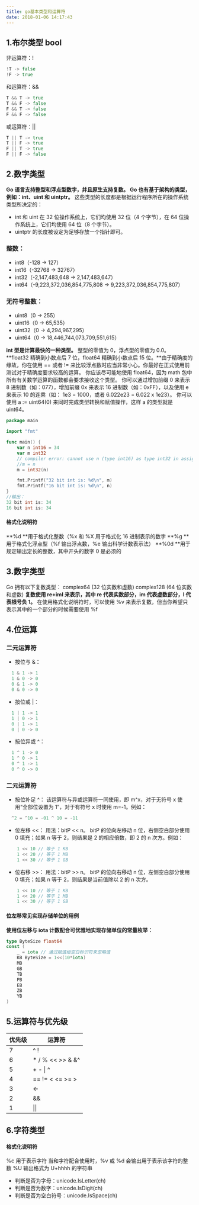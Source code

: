 ```yaml
---
title: go基本类型和运算符
date: 2018-01-06 14:17:43
---
```


## 1.布尔类型 bool
非运算符：! 
``` go
!T -> false
!F -> true
```

和运算符：&&
``` go
T && T -> true
T && F -> false
F && T -> false
F && F -> false
```

或运算符：||
``` go
T || T -> true
T || F -> true
F || T -> true
F || F -> false
```

## 2.数字类型
**Go 语言支持整型和浮点型数字，并且原生支持复数。**
**Go 也有基于架构的类型，例如：int、uint 和 uintptr。**
这些类型的长度都是根据运行程序所在的操作系统类型所决定的：
* int 和 uint 在 32 位操作系统上，它们均使用 32 位（4 个字节），在 64 位操作系统上，它们均使用 64 位（8 个字节）。
* uintptr 的长度被设定为足够存放一个指针即可。

### 整数：
* int8（-128 -> 127）
* int16（-32768 -> 32767）
* int32（-2,147,483,648 -> 2,147,483,647）
* int64（-9,223,372,036,854,775,808 -> 9,223,372,036,854,775,807）

### 无符号整数：
* uint8（0 -> 255）
* uint16（0 -> 65,535）
* uint32（0 -> 4,294,967,295）
* uint64（0 -> 18,446,744,073,709,551,615）

**int 型是计算最快的一种类型。**
整型的零值为 0，浮点型的零值为 0.0。
**float32 精确到小数点后 7 位，float64 精确到小数点后 15 位。**由于精确度的缘故，你在使用 == 或者 != 来比较浮点数时应当非常小心。你最好在正式使用前测试对于精确度要求较高的运算。
你应该尽可能地使用 float64，因为 math 包中所有有关数学运算的函数都会要求接收这个类型。
你可以通过增加前缀 0 来表示 8 进制数（如：077），增加前缀 0x 来表示 16 进制数（如：0xFF），以及使用 e 来表示 10 的连乘（如： 1e3 = 1000，或者 6.022e23 = 6.022 x 1e23）。
你可以使用 a := uint64(0) 来同时完成类型转换和赋值操作，这样 a 的类型就是 uint64。

``` go
package main

import "fmt"

func main() {
    var n int16 = 34
    var m int32
    // compiler error: cannot use n (type int16) as type int32 in assignment
    //m = n
    m = int32(n)

    fmt.Printf("32 bit int is: %d\n", m)
    fmt.Printf("16 bit int is: %d\n", n)
}
//输出：
32 bit int is: 34
16 bit int is: 34
```
#### 格式化说明符 
**%d **用于格式化整数（%x 和 %X 用于格式化 16 进制表示的数字
**%g **用于格式化浮点型（%f 输出浮点数，%e 输出科学计数表示法）
**%0d **用于规定输出定长的整数，其中开头的数字 0 是必须的

## 3.数字类型
Go 拥有以下复数类型：
complex64 (32 位实数和虚数)
complex128 (64 位实数和虚数)
**复数使用 re+imI 来表示，其中 re 代表实数部分，im 代表虚数部分，I 代表根号负 1。**
在使用格式化说明符时，可以使用 %v 来表示复数，但当你希望只表示其中的一个部分的时候需要使用 %f

## 4.位运算
### 二元运算符
* 按位与 &：
``` go
  1 & 1 -> 1
  1 & 0 -> 0
  0 & 1 -> 0
  0 & 0 -> 0
```
* 按位或 |：
``` go
  1 | 1 -> 1
  1 | 0 -> 1
  0 | 1 -> 1
  0 | 0 -> 0
```
* 按位异或 ^：
``` go
  1 ^ 1 -> 0
  1 ^ 0 -> 1
  0 ^ 1 -> 1
  0 ^ 0 -> 0
```

### 二元运算符
* 按位补足 ^：
该运算符与异或运算符一同使用，即 m^x，对于无符号 x 使用“全部位设置为 1”，对于有符号 x 时使用 m=-1。例如：
``` go
  ^2 = ^10 = -01 ^ 10 = -11
```
* 位左移 <<：
用法：bitP << n。
bitP 的位向左移动 n 位，右侧空白部分使用 0 填充；如果 n 等于 2，则结果是 2 的相应倍数，即 2 的 n 次方。例如：
``` go
    1 << 10 // 等于 1 KB
    1 << 20 // 等于 1 MB
    1 << 30 // 等于 1 GB
```
* 位右移 >>：
用法：bitP >> n。
bitP 的位向右移动 n 位，左侧空白部分使用 0 填充；如果 n 等于 2，则结果是当前值除以 2 的 n 次方。
``` go
    1 << 10 // 等于 1 KB
    1 << 20 // 等于 1 MB
    1 << 30 // 等于 1 GB
```
#### 位左移常见实现存储单位的用例
**使用位左移与 iota 计数配合可优雅地实现存储单位的常量枚举：**
``` go
type ByteSize float64
const (
    _ = iota // 通过赋值给空白标识符来忽略值
    KB ByteSize = 1<<(10*iota)
    MB
    GB
    TB
    PB
    EB
    ZB
    YB
)
```

## 5.运算符与优先级
|优先级|     运算符|
|---|---|
|7     | ^ !|
|6     |  * / % << >> & &^ |
|5     | + - &#124; ^ |
|4     | == != < <= >= >|
|3     | <-|
|2     | &&|
|1     | &#124;&#124;|

## 6.字符类型
#### 格式化说明符
%c 用于表示字符
当和字符配合使用时，%v 或 %d 会输出用于表示该字符的整数
%U 输出格式为 U+hhhh 的字符串

* 判断是否为字母：unicode.IsLetter(ch)
* 判断是否为数字：unicode.IsDigit(ch)
* 判断是否为空白符号：unicode.IsSpace(ch)
